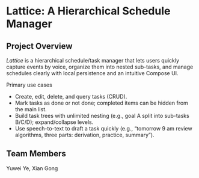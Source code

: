 # Lattice: A Hierarchical Schedule Manager

## Project Overview

_Lattice_ is a hierarchical schedule/task manager that lets users quickly capture events by voice, organize them into nested sub-tasks, and manage schedules clearly with local persistence and an intuitive Compose UI.

Primary use cases
- Create, edit, delete, and query tasks (CRUD).
- Mark tasks as done or not done; completed items can be hidden from the main list.
- Build task trees with unlimited nesting (e.g., goal A split into sub-tasks B/C/D); expand/collapse levels.
- Use speech-to-text to draft a task quickly (e.g., “tomorrow 9 am review algorithms, three parts: derivation, practice, summary”).

## Team Members
Yuwei Ye, Xian Gong
